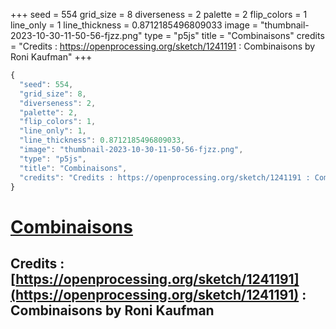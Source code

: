 +++
seed = 554
grid_size = 8
diverseness = 2
palette = 2
flip_colors = 1
line_only = 1
line_thickness = 0.8712185496809033
image = "thumbnail-2023-10-30-11-50-56-fjzz.png"
type = "p5js"
title = "Combinaisons"
credits = "Credits : https://openprocessing.org/sketch/1241191 : Combinaisons by Roni Kaufman"
+++




~~~javascript
{
  "seed": 554,
  "grid_size": 8,
  "diverseness": 2,
  "palette": 2,
  "flip_colors": 1,
  "line_only": 1,
  "line_thickness": 0.8712185496809033,
  "image": "thumbnail-2023-10-30-11-50-56-fjzz.png",
  "type": "p5js",
  "title": "Combinaisons",
  "credits": "Credits : https://openprocessing.org/sketch/1241191 : Combinaisons by Roni Kaufman"
}
~~~



# [Combinaisons](https://openprocessing.org/sketch/2066485)

## Credits : [https://openprocessing.org/sketch/1241191](https://openprocessing.org/sketch/1241191) : Combinaisons by Roni Kaufman 

